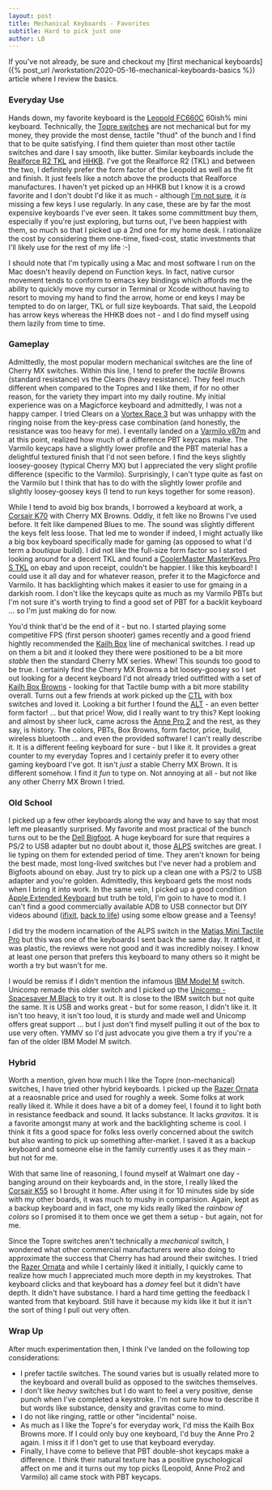 ```yaml
---
layout: post
title: Mechanical Keyboards - Favorites
subtitle: Hard to pick just one
author: LB
---
```


If you've not already, be sure and checkout my [first mechanical keyboards]({% post_url /workstation/2020-05-16-mechanical-keyboards-basics %}) article where I review the basics.

### Everyday Use

Hands down, my favorite keyboard is the [Leopold FC660C](https://mechanicalkeyboards.com/shop/index.php?l=product_detail&p=4096) 60ish% mini keyboard. Technically, the [Topre switches](https://mechanicalkeyboards.com/shop/index.php?l=product_list&c=79) are not mechanical but for my money, they provide the most dense, tactile "thud" of the bunch and I find that to be quite satisfying. I find them quieter than most other tactile switches and dare I say smooth, like butter. Similar keyboards include the [Realforce R2 TKL](https://mechanicalkeyboards.com/shop/index.php?l=product_detail&p=6179) and [HHKB](https://mechanicalkeyboards.com/shop/index.php?l=product_detail&p=6181). I've got  the Realforce R2 (TKL) and between the two, I definitely prefer the form factor of the Leopold as well as the fit and finish. It just feels like a notch above the products that Realforce manufactures. I haven't yet picked up an HHKB but I know it is a crowd favorite and I don't doubt I'd like it as much - although [I'm not sure](https://www.youtube.com/watch?v=r07wzuVU5Jo), it _is_ missing a few keys I use regularly. In any case, these are by far the most expensive keyboards I've ever seen. It takes some committment buy them, especially if you're just exploring, but turns out, I've been happiest with them, so much so that I picked up a 2nd one for my home desk. I rationalize the cost by considering them one-time, fixed-cost, static investments that I'll likely use for the rest of my life :-)

I should note that I'm typically using a Mac and most software I run on the Mac doesn't heavily depend on Function keys. In fact, native cursor movement tends to conform to emacs key bindings which affords me the ability to quickly move my cursor in Terminal or Xcode without having to resort to moving my hand to find the arrow, home or end keys I may be tempted to do on larger, TKL or full size keyboards. That said, the Leopold has arrow keys whereas the HHKB does not - and I do find myself using them lazily from time to time.

### Gameplay

Admittedly, the most popular modern mechanical switches are the line of Cherry MX switches. Within this line, I tend to prefer the _tactile_ Browns (standard resistance) vs the Clears (heavy resistance). They feel much different when compared to the Topres and I like them, if for no other reason, for the variety they impart into my daily routine. My initial experience was on a Magicforce keyboard and admittedly, I was not a happy camper. I tried Clears on a [Vortex Race 3](https://mechanicalkeyboards.com/shop/index.php?l=product_list&c=455) but was unhappy with the ringing noise from the key-press case combination (and honestly, the resistance was too heavy for me). I eventally landed on a [Varmilo v87m](https://mechanicalkeyboards.com/shop/index.php?l=product_detail&p=3507) and at this point, realized how much of a difference PBT keycaps make. The Varmilo keycaps have a slightly lower profile and the PBT material has a delightful textured finish that I'd not seen before. I find the keys slightly loosey-goosey (typical Cherry MX) but I appreciated the very slight profile difference (specific to the Varmilo). Surprisingly, I can't type quite as fast on the Varmilo but I think that has to do with the slightly lower profile and slightly loosey-goosey keys (I tend to run keys together for some reason).

While I tend to avoid big box brands, I borrowed a keyboard at work, a [Corsair K70](https://www.corsair.com/ww/en/Categories/Products/Gaming-Keyboards/CORSAIR-Gaming-K70-Mechanical-Gaming-Keyboard-%E2%80%94-CHERRY%C2%AE-MX-Brown-%28ND%29/p/CH-9000116-ND) with Cherry MX Browns. Oddly, it felt like no Browns I've used before. It felt like dampened Blues to me. The sound was slightly different the keys felt less loose. That led me to wonder if indeed, I might actually like a big box keyboard specifically made for gaming (as opposed to what I'd term a _boutique_ build). I did not like the full-size form factor so I started looking around for a decent TKL and found a [CoolerMaster MasterKeys Pro S TKL](https://www.coolermaster.com/catalog/peripheral/keyboards/masterkeys-pro-s/) on ebay and upon receipt, couldn't be happier. I like this keyboard! I could use it all day and for whatever reason, prefer it to the Magicforce and Varmilo. It has backlighting which makes it easier to use for gmaing in a darkish room. I don't like the keycaps quite as much as my Varmilo PBTs but I'm not sure it's worth trying to find a good set of PBT for a backlit keyboard &hellip; so I'm just making do for now.

You'd think that'd be the end of it - but no. I started playing some competitive FPS (first person shooter) games recently and a good friend hightly recommended the [Kailh Box](https://www.keyboardco.com/blog/index.php/2017/11/an-introduction-to-kailh-switches-including-speed-box/) line of mechanical switches. I read up on them a bit and it looked they there were positioned to be a bit more _stable_ then the standard Cherry MX series. Whew! This sounds too good to be true. I certainly find the Cherry MX Browns a bit loosey-goosey so I set out looking for a decent keyboard I'd not already tried outfitted with a set of [Kailh Box Browns](https://novelkeys.xyz/products/kailh-box-switches) - looking for that Tactile bump with a bit more stability overall. Turns out a few friends at work picked up the [CTL](https://drop.com/buy/drop-ctrl-mechanical-keyboard) with box switches and loved it. Looking a bit further I found the [ALT](https://drop.com/buy/drop-alt-mechanical-keyboard) - an even better form factor! &hellip; but that price! Wow, did I really want to try this? Kept looking and almost by sheer luck, came across the [Anne Pro 2](https://annepro2.com/products/kailh-box-switchobins-anne-pro-2-60-nkro-bluetooth-4-0-type-c-rgb-mechanical-gaming-keyboard) and the rest, as they say, is history. The colors, PBTs, Box Browns, form factor, price, build, wireless bluetooth &hellip; and even the provided software! I can't really describe it. It is a different feeling keyboard for sure - but I like it. It provides a great counter to my everyday Topres and I certainly prefer it to every other gaming keyboard I've got. It isn't _just_ a stable Cherry MX Brown. It is different somehow. I find it _fun_ to type on. Not annoying at all - but not like any other Cherry MX Brown I tried.
### Old School

I picked up a few other keyboards along the way and have to say that most left me pleasantly surprised. My favorite and most practical of the bunch turns out to be the [Dell Bigfoot](https://deskthority.net/wiki/Dell_AT101). A huge keyboard for sure that requires a PS/2 to USB adapter but no doubt about it, those [ALPS](https://deskthority.net/wiki/Alps_SKCL/SKCM_series) switches are great. I lie typing on them for extended period of time. They aren't known for being the best made, most long-lived switches but I've never had a problem and Bigfoots abound on ebay. Just try to pick up a clean one with a PS/2 to USB adapter and you're golden. Admittedly, this keyboard gets the most nods when I bring it into work. In the same vein, I picked up a good condition [Apple Extended Keyboard](https://lowendmac.com/2006/the-legendary-apple-extended-keyboard/) but truth be told, I'm goin to have to mod it. I can't find a good commercially available ADB to USB connector but DIY videos abound ([ifixit](https://www.ifixit.com/News/4468/hack-it-better-apple-extended-keyboard-ii), [back to life](https://medium.com/@hannes_egler/bringing-an-apple-extended-keyboard-ii-back-to-life-8c962d3b960b)) using some elbow grease and a Teensy!

I did try the modern incarnation of the ALPS switch in the [Matias Mini Tactile Pro](https://matias.ca/minitactilepro/mac/) but this was one of the keyboards I sent back the same day. It rattled, it was plastic, the reviews were not good and it was incredibly noisey. I know at least one person that prefers this keyboard to many others so it might be worth a try but wasn't for me.

I would be remiss if I didn't mention the infamous [IBM Model M](https://en.wikipedia.org/wiki/Model_M_keyboard) switch. Unicomp remade this older switch and I picked up the [Unicomp - Spacesaver M Black](https://www.pckeyboard.com/page/FeaturedProducts/UB4ZPHA) to try it out. It is close to the IBM switch but not quite the same. It is USB and works great - but for some reason, I didn't like it. It isn't too heavy, it isn't too loud, it is sturdy and made well and Unicomp offers great support &hellip; but I just don't find myself pulling it out of the box to use very often. YMMV so I'd just advocate you give them a try if you're a fan of the older IBM Model M switch.

### Hybrid

Worth a mention, given how much I like the Topre (non-mechanical) switches, I have tried other hybrid keyboards. I picked up the [Razer Ornata](https://www.pckeyboard.com/page/FeaturedProducts/UB4ZPHA) at a reaosnable price and used for roughly a week. Some folks at work really liked it. While it does have a bit of a domey feel, I found it to light both in resistance feedback and sound. It lacks substance. It lacks _gravitas._ It is a favorite amongst many at work and the backlighting scheme is cool. I think it fits a good space for folks less overly concerned about the switch but also wanting to pick up something after-market. I saved it as a backup keyboard and someone else in the family currently uses it as they main - but not for me.

With that same line of reasoning, I found myself at Walmart one day - banging around on their keyboards and, in the store, I really liked the [Corsair K55](https://www.amazon.com/CORSAIR-K55-RGB-Gaming-Keyboard/dp/B01M4LIKLI) so I brought it home. After using it for 10 minutes side by side with my other boards, it was much to mushy in comparision. Again, kept as a backup keyboard and in fact, one my kids really liked the _rainbow of colors_ so I promised it to them once we get them a setup - but again, not for me.

Since the Topre switches aren't technically a _mechanical_ switch, I wondered what other commercial manufacturers were also doing to approximate the success that Cherry has had around their switches. I tried the [Razer Ornata](https://www.pckeyboard.com/page/FeaturedProducts/UB4ZPHA) and while I certainly liked it initially, I quickly came to realize how much I appreciated much more depth in my keystrokes. That keyboard clicks and that keyboard has a _domey_ feel but it didn't have depth. It didn't have substance. I hard a hard time getting the feedback I wanted from that keyboard. Still have it because my kids like it but it isn't the sort of thing I pull out very often.

### Wrap Up

After much experimentation then, I think I've landed on the following top considerations:

- I prefer tactile switches. The sound varies but is usually related more to the keyboard and overall build as opposed to the switches themselves.
- I don't like _heavy_ switches but I do want to feel a very positive, dense punch when I've completed a keystroke. I'm not sure how to describe it but words like substance, density and gravitas come to mind.
- I do not like ringing, rattle or other "incidental" noise.
- As much as I like the Topre's for everyday work, I'd miss the Kailh Box Browns more. If I could only buy one keyboard, I'd buy the Anne Pro 2 again. I miss it if I don't get to use that keyboard everyday.
- Finally, I have come to believe that PBT double-shot keycaps make a difference. I think their natural texture has a positive pyschological affect on me and it turns out my top picks (Leopold, Anne Pro2 and Varmilo) all came stock with PBT keycaps.

